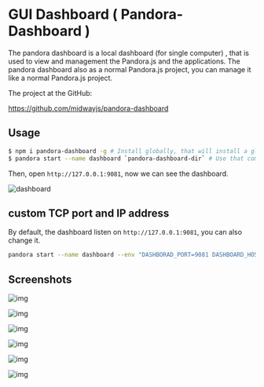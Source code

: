 # GUI Dashboard ( Pandora-Dashboard )

The pandora dashboard is a local dashboard (for single computer) , that is used to view and management the Pandora.js and the applications. The pandora dashboard also as a normal Pandora.js project, you can manage it like a normal Pandora.js project.

The project at the GitHub:

<https://github.com/midwayjs/pandora-dashboard>


## Usage

```bash
$ npm i pandora-dashboard -g # Install globally, that will install a global command  pandora-dashboard-dir
$ pandora start --name dashboard `pandora-dashboard-dir` # Use that command to get project dir, then use The pandora.js to start it .
```

Then, open `http://127.0.0.1:9081`, now we can see the dashboard.


![dashboard](https://img.alicdn.com/tfs/TB1pIfEeOqAXuNjy1XdXXaYcVXa-1906-1450.png)

## custom TCP port and IP address

By default, the dashboard listen on `http://127.0.0.1:9081`, you can also change it.
 
```bash
pandora start --name dashboard --env "DASHBORAD_PORT=9081 DASHBOARD_HOST=0.0.0.0" --npm pandora-dashboard
```

## Screenshots

![img](https://img.alicdn.com/tfs/TB1P44yh2DH8KJjy1XcXXcpdXXa-2536-1992.png)

![img](https://img.alicdn.com/tfs/TB1ZmRBh_vI8KJjSspjXXcgjXXa-2528-1998.png)

![img](https://img.alicdn.com/tfs/TB1k04KhY_I8KJjy1XaXXbsxpXa-2540-1996.png)

![img](https://img.alicdn.com/tfs/TB1tcXih4rI8KJjy0FpXXb5hVXa-2534-2006.png)

![img](https://img.alicdn.com/tfs/TB14pXfh8TH8KJjy0FiXXcRsXXa-2536-1998.png)

![img](https://img.alicdn.com/tfs/TB17t0ih4rI8KJjy0FpXXb5hVXa-2542-1996.png)
